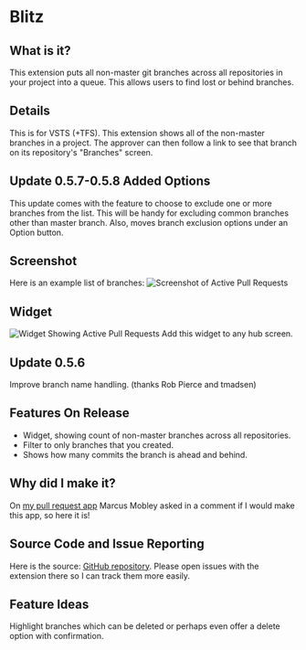 # Blitz
## What is it?
This extension puts all non-master git branches across all repositories in your project into a queue. This allows users to find lost or behind branches.


## Details
This is for VSTS (+TFS). This extension shows all of the non-master branches in a project. The approver can then follow a link to see that branch on its repository's "Branches" screen.

## Update 0.5.7-0.5.8 Added Options
This update comes with the feature to choose to exclude one or more branches from the list. This will be handy for excluding common branches other than master branch. Also, moves branch exclusion options under an Option button.

## Screenshot
Here is an example list of branches:
![Screenshot of Active Pull Requests](https://sierpinski.gallery.vsassets.io/_apis/public/gallery/publisher/sierpinski/extension/blitz-allbranches/0.4.8/assetbyname/Microsoft.VisualStudio.Services.Screenshots.1 "Screenshot/Active Pull Requests")

## Widget
![Widget Showing Active Pull Requests](https://sierpinski.gallery.vsassets.io/_apis/public/gallery/publisher/sierpinski/extension/blitz-allbranches/0.4.8/assetbyname/Microsoft.VisualStudio.Services.Screenshots.2 "Active Pull Requests Widget")
Add this widget to any hub screen.

## Update 0.5.6
Improve branch name handling. (thanks Rob Pierce and tmadsen)

## Features On Release
* Widget, showing count of non-master branches across all repositories.
* Filter to only branches that you created.
* Shows how many commits the branch is ahead and behind.

## Why did I make it?
On [my pull request app](https://marketplace.visualstudio.com/items?itemName=sierpinski.blitz-allpulls-extension) Marcus Mobley asked in a comment if I would make this app, so here it is!

## Source Code and Issue Reporting
Here is the source: [GitHub repository](https://github.com/sierpinski/BlitzBranches). Please open issues with the extension there so I can track them more easily.

## Feature Ideas
Highlight branches which can be deleted or perhaps even offer a delete option with confirmation.